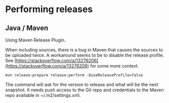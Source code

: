 # Performing releases

## Java / Maven

Using Maven Release Plugin.

When including sources, there is a bug in Maven that causes the sources to be uploaded twice. A workaround seems to be to disable the release profile. See [https://stackoverflow.com/a/13276206](https://stackoverflow.com/a/13276206) for some more context.

```text
mvn release:prepare release:perform -DuseReleaseProfile=false
```

The command will ask for the version to release and what will be the next snapshot. It needs push access to the Git repo and credentials to the Maven repo available in ~/.m2/settings.xml.

